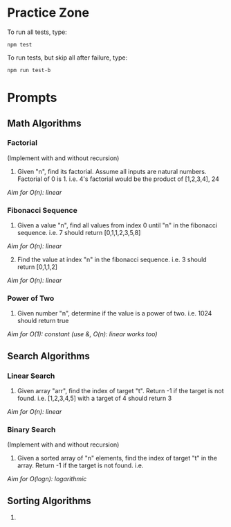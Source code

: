 # **Practice Zone**

To run all tests, type:

```
npm test
```

To run tests, but skip all after failure, type:

```
npm run test-b
```

# Prompts

## **Math Algorithms**

### **Factorial**

(Implement with and without recursion)

1) Given "n", find its factorial. Assume all inputs are natural numbers. Factorial of 0 is 1. i.e. 4's factorial would be the product of [1,2,3,4], 24

*Aim for O(n): linear*

### **Fibonacci Sequence** 

1) Given a value "n", find all values from index 0 until "n" in the fibonacci sequence. i.e. 7 should return [0,1,1,2,3,5,8]

*Aim for O(n): linear*

2) Find the value at index "n" in the fibonacci sequence. i.e. 3 should return [0,1,1,2]

*Aim for O(n): linear*

### **Power of Two**

1) Given number "n", determine if the value is a power of two. i.e. 1024 should return true

*Aim for O(1): constant (use &, O(n): linear works too)*

## **Search Algorithms**

### **Linear Search**

1) Given array "arr", find the index of target "t". Return -1 if the target is not found. i.e. [1,2,3,4,5] with a target of 4 should return 3

*Aim for O(n): linear*

### **Binary Search**

(Implement with and without recursion)

1) Given a sorted array of "n" elements, find the index of target "t" in the array. Return -1 if the target is not found. i.e.

*Aim for O(logn): logarithmic*

## **Sorting Algorithms**

1) 
